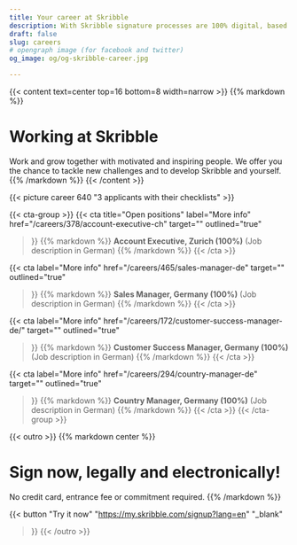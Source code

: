 ```yaml
---
title: Your career at Skribble
description: With Skribble signature processes are 100% digital, based on the qualified electronic signature “QES” - the e-signature, which is equivalent to your hand-written signature according to Swiss and EU law.
draft: false
slug: careers
# opengraph image (for facebook and twitter)
og_image: og/og-skribble-career.jpg

---
```


{{< content text=center top=16 bottom=8 width=narrow >}}
{{% markdown %}}
# Working at Skribble
Work and grow together with motivated and inspiring people.
We offer you the chance to tackle new challenges
and to develop Skribble and yourself.
{{% /markdown %}}
{{< /content >}}

{{< picture career 640 "3 applicants with their checklists" >}}

{{< cta-group >}}
{{< cta
  title="Open positions"
  label="More info"
  href="/careers/378/account-executive-ch"
  target=""
  outlined="true"
>}}
{{% markdown %}}
**Account Executive, Zurich (100%)**
(Job description in German)
{{% /markdown %}}
{{< /cta >}}

{{< cta
  label="More info"
  href="/careers/465/sales-manager-de"
  target=""
  outlined="true"
>}}
{{% markdown %}}
**Sales Manager, Germany (100%)**
(Job description in German)
{{% /markdown %}}
{{< /cta >}}

{{< cta
  label="More info"
  href="/careers/172/customer-success-manager-de/"
  target=""
  outlined="true"
>}}
{{% markdown %}}
**Customer Success Manager, Germany (100%)**
(Job description in German)
{{% /markdown %}}
{{< /cta >}}

{{< cta
  label="More info"
  href="/careers/294/country-manager-de"
  target=""
  outlined="true"
>}}
{{% markdown %}}
**Country Manager, Germany (100%)**
(Job description in German)
{{% /markdown %}}
{{< /cta >}}
{{< /cta-group >}}

[//]: # (--------------------------------------------------------------------------------------------------------------)

{{< outro >}}
{{% markdown center %}}
# Sign now, legally and electronically!
No credit card, entrance fee or commitment required.
{{% /markdown %}}

{{< button
  "Try it now"
  "https://my.skribble.com/signup?lang=en"
  "_blank"
>}}
{{< /outro >}}
